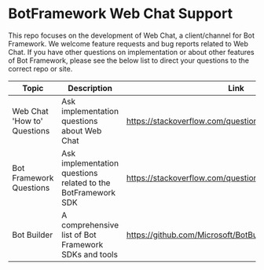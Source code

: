 # BotFramework Web Chat Support

This repo focuses on the development of Web Chat, a client/channel for Bot Framework. We welcome feature requests and bug reports related to Web Chat. If you have other questions on implementation or about other features of Bot Framework, please see the below list to direct your questions to the correct repo or site.

| Topic                       | Description                                                  | Link                                                    |
| --------------------------- | ------------------------------------------------------------ | ------------------------------------------------------- |
| Web Chat 'How to' Questions | Ask implementation questions about Web Chat                  | https://stackoverflow.com/questions/tagged/web-chat     |
| Bot Framework Questions     | Ask implementation questions related to the BotFramework SDK | https://stackoverflow.com/questions/tagged/botframework |
| Bot Builder                 | A comprehensive list of Bot Framework SDKs and tools         | https://github.com/Microsoft/BotBuilder                 |
